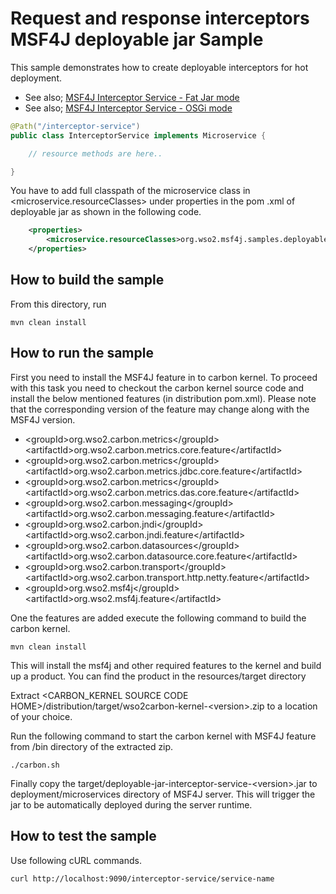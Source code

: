 # Request and response interceptors MSF4J deployable jar Sample

This sample demonstrates how to create deployable interceptors for hot deployment.

* See also; [MSF4J Interceptor Service - Fat Jar mode](../fatjar-interceptor-service)
* See also; [MSF4J Interceptor Service - OSGi mode](../osgi-interceptor-service)

```java
@Path("/interceptor-service")
public class InterceptorService implements Microservice {

    // resource methods are here..

}
```

You have to add full classpath of the microservice class in <microservice.resourceClasses> under properties in the pom
.xml of deployable jar as shown in the following code.

```xml
    <properties>
        <microservice.resourceClasses>org.wso2.msf4j.samples.deployablejarinterceptorservice.InterceptorService</microservice.resourceClasses>
    </properties>
```

## How to build the sample

From this directory, run

```
mvn clean install
```

## How to run the sample

First you need to install the MSF4J feature in to carbon kernel. To proceed with this task you need to
checkout the carbon kernel source code and install the below mentioned features (in distribution pom.xml). Please note that the
corresponding version of the feature may change along with the MSF4J version.

* \<groupId>org.wso2.carbon.metrics\</groupId>\<artifactId>org.wso2.carbon.metrics.core.feature\</artifactId>
* \<groupId>org.wso2.carbon.metrics\</groupId>\<artifactId>org.wso2.carbon.metrics.jdbc.core.feature\</artifactId>
* \<groupId>org.wso2.carbon.metrics\</groupId>\<artifactId>org.wso2.carbon.metrics.das.core.feature\</artifactId>
* \<groupId>org.wso2.carbon.messaging\</groupId>\<artifactId>org.wso2.carbon.messaging.feature\</artifactId>
* \<groupId>org.wso2.carbon.jndi\</groupId>\<artifactId>org.wso2.carbon.jndi.feature\</artifactId>
* \<groupId>org.wso2.carbon.datasources\</groupId>\<artifactId>org.wso2.carbon.datasource.core.feature\</artifactId>
* \<groupId>org.wso2.carbon.transport\</groupId>\<artifactId>org.wso2.carbon.transport.http.netty.feature\</artifactId>
* \<groupId>org.wso2.msf4j\</groupId>\<artifactId>org.wso2.msf4j.feature\</artifactId>

One the features are added execute the following command to build the carbon kernel.
```
mvn clean install
```
This will install the msf4j and other required features to the kernel and build up a product.
You can find the product in the resources/target directory

Extract \<CARBON_KERNEL SOURCE CODE HOME>/distribution/target/wso2carbon-kernel-\<version>.zip to a location of your choice.

Run the following command to start the carbon kernel with MSF4J feature from /bin directory of the extracted zip.
```
./carbon.sh
```

Finally copy the target/deployable-jar-interceptor-service-\<version>.jar to deployment/microservices directory of MSF4J server.
This will trigger the jar to be automatically deployed during the server runtime.

## How to test the sample

Use following cURL commands.
```
curl http://localhost:9090/interceptor-service/service-name
```